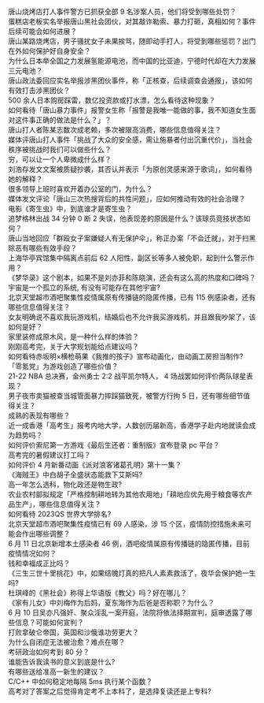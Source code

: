 唐山烧烤店打人事件警方已抓获全部 9 名涉案人员，他们将受到哪些处罚？  
蛋糕店老板实名举报唐山黑社会团伙，对其敲诈勒索、暴力打砸，真相如何？事件后续可能会如何进展？  
唐山某路烧烤店，男子骚扰女子未果挨骂，随即动手打人，将受到哪些惩罚？出门在外如何保护好自身安全？  
为什么日本举全国之力发展氢能源电池，而中国的比亚迪，宁德时代却在大力发展三元电池？  
唐山政法委回应实名举报涉黑团伙事件，称「正核查，后续调查会通报」，该如何有效打击涉黑团伙？  
500 余人日本购房踩雷，数亿投资款或打水漂，怎么看待这种现象？  
如何看待「唐山暴力事件」报警女生称「报警是我唯一能做的事，我不知道女生面对这件事正确的做法是什么？」？  
唐山打人者陈某志数次成老赖，多次被限高消费，哪些信息值得关注？  
媒体评唐山打人事件「挑战了大众的安全感，需让施暴者付出沉重代价」，当社会秩序被挑战时我们可以做些什么？  
穷，可以让一个人卑微成什么样？  
刘浩存发文文案被质疑抄袭，其否认并表示「为原创灵感来源于歌词」，如何看待她的解释？  
很多领导上班时喜欢开着办公室的门，为什么？  
媒体发文评论「唐山三次热搜背后的共性问题」，应如何推动有效的社会治理？  
电影《寄生虫》中，到底谁才是寄生虫？  
追梦格林出战 34 分钟 0 断 2 失误，他表现差的原因是什么？该球员竞技状态如何？  
唐山当地回应「群殴女子案嫌疑人有无保护伞」，称正办案「不会迁就」，对于扫黑除恶有哪些有效手段？  
上海华亭宾馆集中隔离点前后 62 人阳性，副区长等多人被免职，起到什么警示作用？  
《梦华录》这个剧本，如果不是刘亦菲和陈晓演，还会有这么高的热度和口碑吗？  
宇宙是一个孤立的系统, 有没有可能存在其他宇宙?  
北京天堂超市酒吧聚集性疫情属原有传播链的隐匿传播，已有 115 例感染者，还有哪些信息值得关注？  
女友明确说不喜欢我玩游戏机，结婚后也不允许我买游戏机，并且跟我吵架了，该如何是好？  
家里装修成原木风，是一种什么样的体验？  
刚刚高考完，关于大学规划能给点建议吗？  
如何看待赤坂明×横枪萌果《我推的孩子》宣布动画化，由动画工房担当制作?  
「零氪党」为游戏创造了哪些价值？  
21-22 NBA 总决赛，金州勇士 2:2 战平凯尔特人， 4 场战罢如何评价两队球星表现？  
男子夜市卖猫被查当城管面暴力摔踩猫致死，被警方行拘 5 日，还有哪些细节值得关注？  
成熟的表现有哪些？  
近一成香港「高考生」报考内地大学，人数创历届新高，香港学子赴内地就读会成为趋势吗？  
如何评价索尼第一方游戏《最后生还者：重制版》宣布登录 pc 平台？  
高考完的暑假建议打工吗？  
如何评价 4 月新番动画《派对浪客诸葛孔明》第十一集？  
《海贼王》中白胡子全盛状态能救下艾斯吗?  
高一年怎么选科，物化政还是物生政?  
农业农村部拟规定「严格控制耕地转为其他农用地」「耕地应优先用于粮食等农产品生产」，哪些信息值得关注？  
如何看待 2023QS 世界大学排名?  
北京天堂超市酒吧聚集性疫情已有 69 人感染，涉 15 个区，疫情防控措施未来可能会作出哪些调整？  
6 月 11 日北京新增本土感染者 46 例，酒吧疫情属原有传播链的隐匿传播，目前疫情情况如何？  
钱和幸福成正比吗？  
《三生三世十里桃花》中，如果结魄灯真的把凡人素素救活了，夜华会保护她一生吗?  
杜琪峰的《黑社会》称得上华语版《教父》吗？好在哪儿？  
《家有儿女》中刘梅作为后妈，夏东海作为后爸是否称职？为什么？  
6 月 10 日吴亦凡强奸、聚众淫乱一案开庭，法院将依法择期宣判，庭审透露了哪些信息？可能如何宣判？  
打败拿破仑帝国，英国和沙俄谁功劳更大？  
为什么自闭症无法被治愈？难点在哪？  
考研政治如何考到 80 分？  
谁能告诉我读书的意义到底是什么?  
有哪些送给准高一新生的建议？  
C/C++ 中如何稳定地每隔 5ms 执行某个函数？  
高考对了答案之后觉得肯定考不上本科了，是选择复读还是上专科?  
